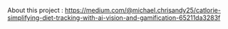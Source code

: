 About this project : https://medium.com/@michael.chrisandy25/catlorie-simplifying-diet-tracking-with-ai-vision-and-gamification-65211da3283f
